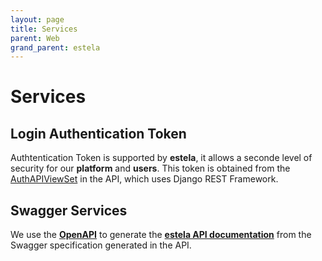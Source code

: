 ```yaml
---
layout: page
title: Services
parent: Web
grand_parent: estela
---
```


# Services

## Login Authentication Token
Authtentication Token is supported by **estela**, it allows a seconde level of security for our **platform** and **users**.
This token is obtained from the [AuthAPIViewSet](https://github.com/bitmakerla/estela/blob/main/estela-api/api/views/auth.py) in the API, which uses Django REST Framework.

## Swagger Services
We use the [**OpenAPI**](https://openapi-generator.tech/) to generate the [**estela API documentation**](https://estela.bitmaker.la/estela/api/endpoints.html) from the Swagger specification generated in the API.
